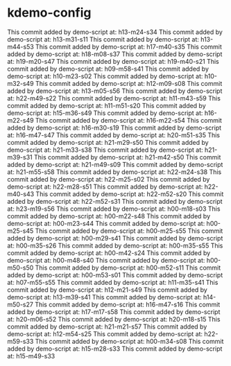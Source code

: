# kdemo-config
This commit added by demo-script at:  h13-m24-s34
This commit added by demo-script at:  h13-m31-s11
This commit added by demo-script at:  h13-m44-s53
This commit added by demo-script at:  h17-m40-s35
This commit added by demo-script at:  h18-m08-s37
This commit added by demo-script at:  h19-m20-s47
This commit added by demo-script at:  h19-m40-s21
This commit added by demo-script at:  h09-m58-s41
This commit added by demo-script at:  h10-m23-s02
This commit added by demo-script at:  h10-m32-s49
This commit added by demo-script at:  h12-m09-s08
This commit added by demo-script at:  h13-m05-s56
This commit added by demo-script at:  h22-m49-s22
This commit added by demo-script at:  h11-m43-s59
This commit added by demo-script at:  h11-m51-s20
This commit added by demo-script at:  h15-m36-s49
This commit added by demo-script at:  h16-m22-s49
This commit added by demo-script at:  h16-m22-s54
This commit added by demo-script at:  h16-m30-s19
This commit added by demo-script at:  h16-m47-s47
This commit added by demo-script at:  h20-m51-s35
This commit added by demo-script at:  h21-m29-s50
This commit added by demo-script at:  h21-m33-s38
This commit added by demo-script at:  h21-m39-s31
This commit added by demo-script at:  h21-m42-s50
This commit added by demo-script at:  h21-m49-s09
This commit added by demo-script at:  h21-m55-s58
This commit added by demo-script at:  h22-m24-s38
This commit added by demo-script at:  h22-m25-s02
This commit added by demo-script at:  h22-m28-s51
This commit added by demo-script at:  h22-m40-s43
This commit added by demo-script at:  h22-m52-s20
This commit added by demo-script at:  h22-m52-s31
This commit added by demo-script at:  h23-m19-s56
This commit added by demo-script at:  h00-m18-s03
This commit added by demo-script at:  h00-m22-s48
This commit added by demo-script at:  h00-m23-s44
This commit added by demo-script at:  h00-m25-s45
This commit added by demo-script at:  h00-m25-s55
This commit added by demo-script at:  h00-m29-s41
This commit added by demo-script at:  h00-m35-s26
This commit added by demo-script at:  h00-m35-s55
This commit added by demo-script at:  h00-m42-s24
This commit added by demo-script at:  h00-m48-s40
This commit added by demo-script at:  h00-m50-s50
This commit added by demo-script at:  h00-m52-s11
This commit added by demo-script at:  h00-m53-s01
This commit added by demo-script at:  h07-m55-s55
This commit added by demo-script at:  h11-m35-s41
This commit added by demo-script at:  h12-m21-s49
This commit added by demo-script at:  h13-m39-s41
This commit added by demo-script at:  h14-m50-s27
This commit added by demo-script at:  h16-m47-s16
This commit added by demo-script at:  h17-m17-s58
This commit added by demo-script at:  h20-m06-s52
This commit added by demo-script at:  h20-m18-s15
This commit added by demo-script at:  h21-m21-s57
This commit added by demo-script at:  h12-m54-s25
This commit added by demo-script at:  h22-m59-s33
This commit added by demo-script at:  h00-m34-s08
This commit added by demo-script at:  h15-m28-s33
This commit added by demo-script at:  h15-m49-s33
